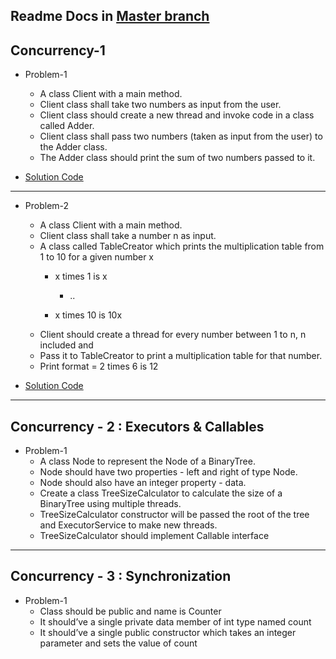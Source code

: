 ## Readme Docs in [Master branch](https://github.com/Ms-Shahid/Backend-lld/tree/master)

## Concurrency-1 

* Problem-1
  - A class Client with a main method.
  - Client class shall take two numbers as input from the user.
  - Client class should create a new thread and invoke code in a class called Adder.
  - Client class shall pass two numbers (taken as input from the user) to the Adder class.
  - The Adder class should print the sum of two numbers passed to it.

* [Solution Code]( https://github.com/Ms-Shahid/Backend-lld/tree/assignments/src/main/java/concurrency1/problem1 )

<hr>

* Problem-2
  - A class Client with a main method.
  - Client class shall take a number n as input.
  - A class called TableCreator which prints the multiplication table from 1 to 10 for a given number x
    - x times 1 is x

      - ..
    - x times 10 is 10x
  - Client should create a thread for every number between 1 to n, n included and
  - Pass it to TableCreator to print a multiplication table for that number.
  - Print format = 2 times 6 is 12

* [Solution Code](https://github.com/Ms-Shahid/Backend-lld/tree/assignments/src/main/java/concurrency1/problem2)

<hr>

## Concurrency - 2 : Executors & Callables

* Problem-1
  - A class Node to represent the Node of a BinaryTree.
  - Node should have two properties - left and right of type Node.
  - Node should also have an integer property - data.
  - Create a class TreeSizeCalculator to calculate the size of a BinaryTree using multiple threads.
  - TreeSizeCalculator constructor will be passed the root of the tree and ExecutorService to make new threads.
  - TreeSizeCalculator should implement Callable<Integer> interface

<hr>

## Concurrency - 3 : Synchronization

* Problem-1
  - Class should be public and name is Counter
  - It should’ve a single private data member of int type named count
  - It should’ve a single public constructor which takes an integer parameter and sets the value of count


